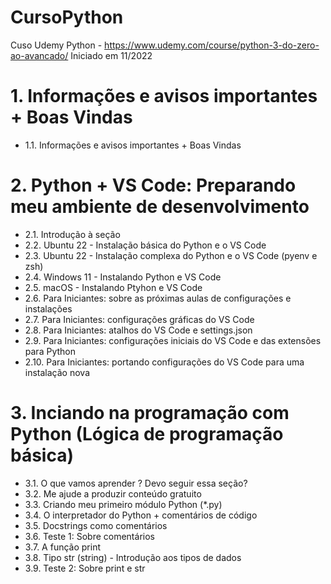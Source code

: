 # CursoPython
Cuso Udemy Python - https://www.udemy.com/course/python-3-do-zero-ao-avancado/
Iniciado em 11/2022

# 1. Informações e avisos importantes + Boas Vindas
  - 1.1. Informações e avisos importantes + Boas Vindas
# 2. Python + VS Code: Preparando meu ambiente de desenvolvimento
  - 2.1. Introdução à seção
  - 2.2. Ubuntu 22 - Instalação básica do Python e o VS Code
  - 2.3. Ubuntu 22 - Instalação complexa do Python e o VS Code (pyenv e zsh)
  - 2.4. Windows 11 - Instalando Python e VS Code
  - 2.5. macOS - Instalando Ptyhon e VS Code
  - 2.6. Para Iniciantes: sobre as próximas aulas de configurações e instalações
  - 2.7. Para Iniciantes: configurações gráficas do VS Code
  - 2.8. Para Iniciantes: atalhos do VS Code e settings.json
  - 2.9. Para Iniciantes: configurações iniciais do VS Code e das extensões para Python
  - 2.10. Para Iniciantes: portando configurações do VS Code para uma instalação nova
# 3. Inciando na programação com Python (Lógica de programação básica)
  - 3.1. O que vamos aprender ? Devo seguir essa seção?
  - 3.2. Me ajude a produzir conteúdo gratuito
  - 3.3. Criando meu primeiro módulo Python (*.py)
  - 3.4. O interpretador do Python + comentários de código
  - 3.5. Docstrings como comentários
  - 3.6. Teste 1: Sobre comentários
  - 3.7. A função print
  - 3.8. Tipo str (string) - Introdução aos tipos de dados
  - 3.9. Teste 2: Sobre print e str

